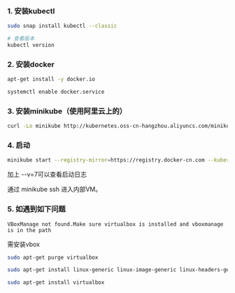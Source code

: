 ### 1. 安装kubectl
```bash
sudo snap install kubectl --classic

# 查看版本
kubectl version
```

### 2. 安装docker
```bash
apt-get install -y docker.io

systemctl enable docker.service
```

### 3. 安装minikube（使用阿里云上的）
```bash
curl -Lo minikube http://kubernetes.oss-cn-hangzhou.aliyuncs.com/minikube/releases/v0.30.0/minikube-linux-amd64 && chmod +x minikube && sudo mv minikube /usr/local/bin/
```

### 4. 启动
```bash
minikube start --registry-mirror=https://registry.docker-cn.com --kubernetes-version v1.12.1
```
加上 --v=7可以查看启动日志

通过 minikube ssh 进入内部VM。

### 5. 如遇到如下问题
```
VBoxManage not found.Make sure virtualbox is installed and vboxmanage is in the path
```
需安装vbox
```bash
sudo apt-get purge virtualbox

sudo apt-get install linux-generic linux-image-generic linux-headers-generic linux-signed-generic

sudo apt-get install virtualbox
```
